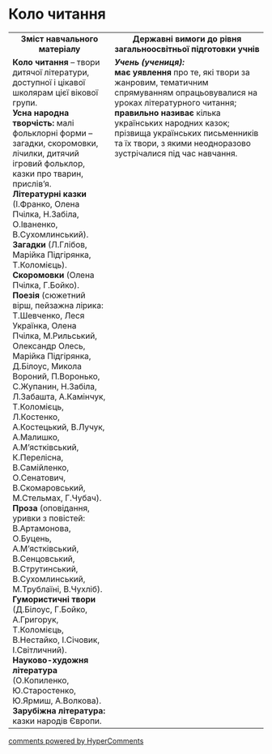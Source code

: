 <div id="hypercomments_widget" class="js-hypercomments-widget invisible"></div>

# Коло читання
<table>
  <tr>
    <td width="40%" align="center"><b>Зміст навчального матеріалу<b></td>
    <td width="60%" align="center"><b>Державні вимоги до рівня загальноосвітньої підготовки учнів</b></td>
  </tr>
  <tr>
    <td width="40%" style="vertical-align:top !important;">
<b>Коло читання</b> – твори дитячої літератури, доступної і цікавої школярам цієї вікової групи.<br>
<b>Усна народна творчість:</b> малі фольклорні форми – загадки, скоромовки, лічилки, дитячий ігровий фольклор, казки про тварин, прислів’я.<br>
<b>Літературні казки</b> (І.Франко, Олена Пчілка, Н.Забіла, О.Іваненко, В.Сухомлинський).<br>
<b>Загадки</b> (Л.Глібов, Марійка Підгірянка, Т.Коломієць).<br>
<b>Скоромовки</b> (Олена Пчілка, Г.Бойко).<br>
<b>Поезія</b> (сюжетний вірш, пейзажна лірика: Т.Шевченко, Леся Українка, Олена Пчілка, М.Рильський, Олександр Олесь, Марійка Підгірянка, Д.Білоус, Микола Вороний, П.Воронько, С.Жупанин, Н.Забіла, Л.Забашта, А.Камінчук, Т.Коломієць, Л.Костенко, А.Костецький, В.Лучук, А.Малишко, А.М’ястківський, К.Перелісна, В.Самійленко, О.Сенатович, В.Скомаровський, М.Стельмах, Г.Чубач).<br>
<b>Проза</b> (оповідання, уривки з повістей: В.Артамонова, О.Буцень, А.М’ястківський, В.Сенцовський, В.Струтинський, В.Сухомлинський, М.Трублаїні, В.Чухліб).<br>
<b>Гумористичні твори</b> (Д.Білоус, Г.Бойко, А.Григорук, Т.Коломієць, В.Нестайко, І.Січовик, І.Світличний).<br>
<b>Науково-художня література</b> (О.Копиленко, Ю.Старостенко, Ю.Ярмиш, А.Волкова).<br>
<b>Зарубіжна література:</b> казки народів Європи.<br></td>
    <td width="60%" style="vertical-align:top !important;">
<i><b>Учень (учениця):</b></i><br>
<b>має уявлення</b> про те, які твори за жанровим, тематичним спрямуванням опрацьовувалися на уроках літературного читання;<br> 
<b>правильно називає</b> кілька українських народних казок; прізвища українських письменників та їх твори, з якими неодноразово зустрічалися під час навчання.<br></td>
  </tr>
</table>

<div class="js-hypercomments-container">
<a href="http://hypercomments.com" class="hc-link" title="comments widget">comments powered by HyperComments</a>
</div>